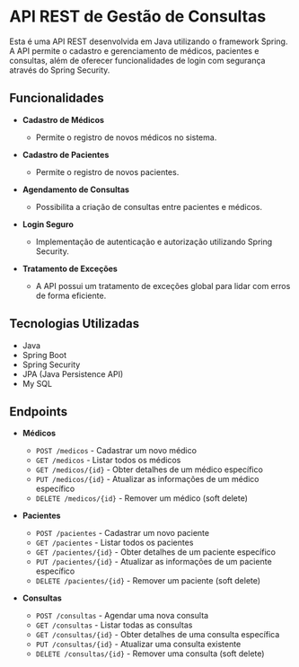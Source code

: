 # API REST de Gestão de Consultas

Esta é uma API REST desenvolvida em Java utilizando o framework Spring. A API permite o cadastro e gerenciamento de médicos, pacientes e consultas, além de oferecer funcionalidades de login com segurança através do Spring Security.

## Funcionalidades

- **Cadastro de Médicos**
    - Permite o registro de novos médicos no sistema.

- **Cadastro de Pacientes**
    - Permite o registro de novos pacientes.

- **Agendamento de Consultas**
    - Possibilita a criação de consultas entre pacientes e médicos.

- **Login Seguro**
    - Implementação de autenticação e autorização utilizando Spring Security.

- **Tratamento de Exceções**
    - A API possui um tratamento de exceções global para lidar com erros de forma eficiente.

## Tecnologias Utilizadas

- Java
- Spring Boot
- Spring Security
- JPA (Java Persistence API)
- My SQL

## Endpoints

- **Médicos**
    - `POST /medicos` - Cadastrar um novo médico
    - `GET /medicos` - Listar todos os médicos
    - `GET /medicos/{id}` - Obter detalhes de um médico específico
    - `PUT /medicos/{id}` - Atualizar as informações de um médico específico
    - `DELETE /medicos/{id}` - Remover um médico (soft delete)

- **Pacientes**
    - `POST /pacientes` - Cadastrar um novo paciente
    - `GET /pacientes` - Listar todos os pacientes
    - `GET /pacientes/{id}` - Obter detalhes de um paciente específico
    - `PUT /pacientes/{id}` - Atualizar as informações de um paciente específico
    - `DELETE /pacientes/{id}` - Remover um paciente (soft delete)

- **Consultas**
    - `POST /consultas` - Agendar uma nova consulta
    - `GET /consultas` - Listar todas as consultas
    - `GET /consultas/{id}` - Obter detalhes de uma consulta específica
    - `PUT /consultas/{id}` - Atualizar uma consulta existente
    - `DELETE /consultas/{id}` - Remover uma consulta (soft delete)



